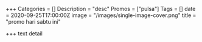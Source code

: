 +++
Categories = []
Description = "desc"
Promos = ["pulsa"]
Tags = []
date = 2020-09-25T17:00:00Z
image = "/images/single-image-cover.png"
title = "promo hari sabtu ini"

+++
text detail